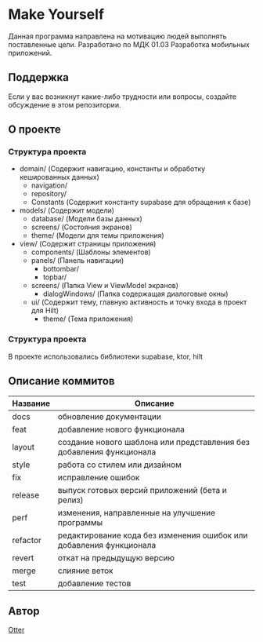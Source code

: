 # Make Yourself
Данная программа направлена на мотивацию людей выполнять поставленные цели.
Разработано по МДК 01.03 Разработка мобильных приложений.  
  
## Поддержка
Если у вас возникнут какие-либо трудности или вопросы, создайте обсуждение в этом репозитории.  
  
## О проекте    
### Структура проекта  
- domain/ (Содержит навигацию, константы и обработку кешированных данных)  
    - navigation/  
    - repository/  
    - Constants (Содержит константу supabase для обращения к базе)  
- models/ (Содержит модели)  
    - database/ (Модели базы данных)  
    - screens/ (Состояния экранов)  
    - theme/ (Модели для темы приложения)  
- view/ (Содержит страницы приложения)  
    - components/ (Шаблоны элементов)  
    - panels/ (Панель навигации)  
        - bottombar/  
        - topbar/  
    - screens/ (Папка View и ViewModel экранов)  
        - dialogWindows/ (Папка содержащая диалоговые окны)  
    - ui/ (Содержит тему, главную активность и точку входа в проект для Hilt)   
        - theme/ (Тема приложения)           
### Структура проекта  
В проекте использовались библиотеки supabase, ktor, hilt  
  
## Описание коммитов
| Название | Описание                                                             |
| -------- | -------------------------------------------------------------------- |
| docs     | обновление документации                                              |
| feat     | добавление нового функционала                                        |
| layout   | создание нового шаблона или представления без добавления функционала |
| style    | работа со стилем или дизайном                                        |
| fix      | исправление ошибок                                                   |
| release  | выпуск готовых версий приложений (бета и релиз)                      |
| perf     | изменения, направленные на улучшение программы                       |
| refactor | редактирование кода без изменения ошибок или добавления функционала  |
| revert   | откат на предыдущую версию                                           |
| merge    | слияние веток                                                        |
| test     | добавление тестов                                                    |

## Автор
[Otter](https://github.com/OtterUnderwater)  

